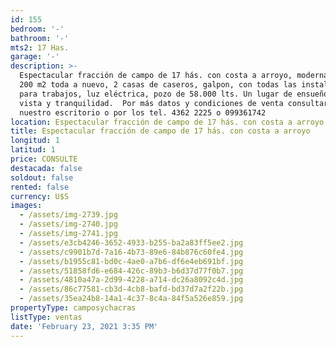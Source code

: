 ```yaml
---
id: 155
bedroom: '-'
bathroom: '-'
mts2: 17 Has.
garage: '-'
description: >-
  Espectacular fracción de campo de 17 hás. con costa a arroyo, moderna casa de
  200 m2 toda a nuevo, 2 casas de caseros, galpon, con todas las instalaciones
  para trabajos, luz eléctrica, pozo de 58.000 lts. Un lugar de ensueño con gran
  vista y tranquilidad.  Por más datos y condiciones de venta consultar en
  nuestro escritorio o por los tel. 4362 2225 o 099361742
location: Espectacular fracción de campo de 17 hás. con costa a arroyo
title: Espectacular fracción de campo de 17 hás. con costa a arroyo
longitud: 1
latitud: 1
price: CONSULTE
destacada: false
soldout: false
rented: false
currency: U$S
images:
  - /assets/img-2739.jpg
  - /assets/img-2740.jpg
  - /assets/img-2741.jpg
  - /assets/e3cb4246-3652-4933-b255-ba2a83ff5ee2.jpg
  - /assets/c9901b7d-7a16-4b73-89e6-84b876c60fe4.jpg
  - /assets/b1955c81-bd0c-4ae0-a7b6-df6e4eb691bf.jpg
  - /assets/51858fd6-e684-426c-89b3-b6d37d77f0b7.jpg
  - /assets/4810a47a-2d99-4228-a714-dc26a8092c4d.jpg
  - /assets/86c77581-cb3d-4cb8-bafd-bd37d7a2f22b.jpg
  - /assets/35ea24b8-14a1-4c37-8c4a-84f5a526e859.jpg
propertyType: camposychacras
listType: ventas
date: 'February 23, 2021 3:35 PM'
---
```


